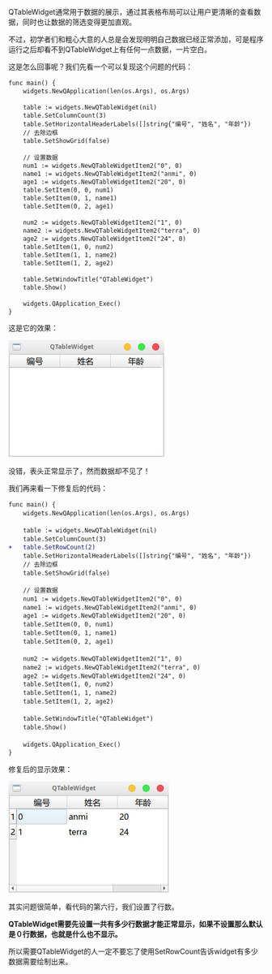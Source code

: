 QTableWidget通常用于数据的展示，通过其表格布局可以让用户更清晰的查看数据，同时也让数据的筛选变得更加直观。

不过，初学者们和粗心大意的人总是会发现明明自己数据已经正常添加，可是程序运行之后却看不到QTableWidget上有任何一点数据，一片空白。

这是怎么回事呢？我们先看一个可以复现这个问题的代码：

```golang
func main() {
    widgets.NewQApplication(len(os.Args), os.Args)
 
    table := widgets.NewQTableWidget(nil)
    table.SetColumnCount(3)
    table.SetHorizontalHeaderLabels([]string{"编号", "姓名", "年龄"})
    // 去除边框
    table.SetShowGrid(false)

    // 设置数据
    num1 := widgets.NewQTableWidgetItem2("0", 0)
    name1 := widgets.NewQTableWidgetItem2("anmi", 0)
    age1 := widgets.NewQTableWidgetItem2("20", 0)
    table.SetItem(0, 0, num1)
    table.SetItem(0, 1, name1)
    table.SetItem(0, 2, age1)

    num2 := widgets.NewQTableWidgetItem2("1", 0)
    name2 := widgets.NewQTableWidgetItem2("terra", 0)
    age2 := widgets.NewQTableWidgetItem2("24", 0)
    table.SetItem(1, 0, num2)
    table.SetItem(1, 1, name2)
    table.SetItem(1, 2, age2)

    table.SetWindowTitle("QTableWidget")
    table.Show()

    widgets.QApplication_Exec()
}
```

这是它的效果：

![not_display](../../images/qt-table-not-display-data/not-display-data.png)

没错，表头正常显示了，然而数据却不见了！

我们再来看一下修复后的代码：

```diff
func main() {
    widgets.NewQApplication(len(os.Args), os.Args)
 
    table := widgets.NewQTableWidget(nil)
    table.SetColumnCount(3)
+   table.SetRowCount(2)
    table.SetHorizontalHeaderLabels([]string{"编号", "姓名", "年龄"})
    // 去除边框
    table.SetShowGrid(false)

    // 设置数据
    num1 := widgets.NewQTableWidgetItem2("0", 0)
    name1 := widgets.NewQTableWidgetItem2("anmi", 0)
    age1 := widgets.NewQTableWidgetItem2("20", 0)
    table.SetItem(0, 0, num1)
    table.SetItem(0, 1, name1)
    table.SetItem(0, 2, age1)

    num2 := widgets.NewQTableWidgetItem2("1", 0)
    name2 := widgets.NewQTableWidgetItem2("terra", 0)
    age2 := widgets.NewQTableWidgetItem2("24", 0)
    table.SetItem(1, 0, num2)
    table.SetItem(1, 1, name2)
    table.SetItem(1, 2, age2)

    table.SetWindowTitle("QTableWidget")
    table.Show()

    widgets.QApplication_Exec()
}
```

修复后的显示效果：

![fixed](../../images/qt-table-not-display-data/fixed-display.png)

其实问题很简单，看代码的第六行，我们设置了行数。

**QTableWidget需要先设置一共有多少行数据才能正常显示，如果不设置那么默认是０行数据，也就是什么也不显示。**

所以需要QTableWidget的人一定不要忘了使用SetRowCount告诉widget有多少数据需要绘制出来。
